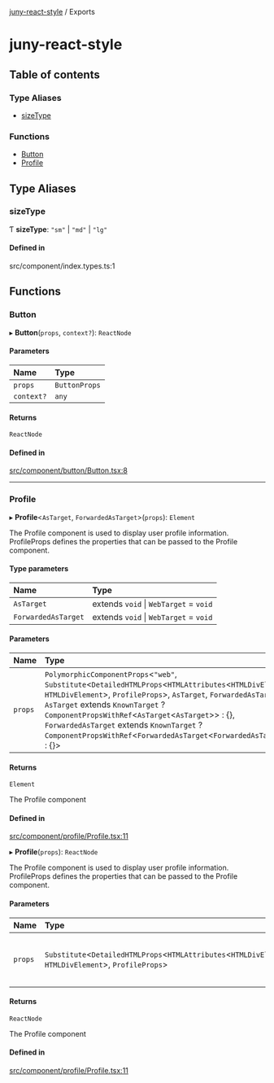 [juny-react-style](README.md) / Exports

# juny-react-style

## Table of contents

### Type Aliases

- [sizeType](modules.md#sizetype)

### Functions

- [Button](modules.md#button)
- [Profile](modules.md#profile)

## Type Aliases

### sizeType

Ƭ **sizeType**: ``"sm"`` \| ``"md"`` \| ``"lg"``

#### Defined in

src/component/index.types.ts:1

## Functions

### Button

▸ **Button**(`props`, `context?`): `ReactNode`

#### Parameters

| Name | Type |
| :------ | :------ |
| `props` | `ButtonProps` |
| `context?` | `any` |

#### Returns

`ReactNode`

#### Defined in

[src/component/button/Button.tsx:8](https://github.com/jun-young1993/react-style/blob/d88a55a3953a5cf2889a22955e574f6af4b0f5ab/src/component/button/Button.tsx#L8)

___

### Profile

▸ **Profile**\<`AsTarget`, `ForwardedAsTarget`\>(`props`): `Element`

The Profile component is used to display user profile information.
ProfileProps defines the properties that can be passed to the Profile component.

#### Type parameters

| Name | Type |
| :------ | :------ |
| `AsTarget` | extends `void` \| `WebTarget` = `void` |
| `ForwardedAsTarget` | extends `void` \| `WebTarget` = `void` |

#### Parameters

| Name | Type | Description |
| :------ | :------ | :------ |
| `props` | `PolymorphicComponentProps`\<``"web"``, `Substitute`\<`DetailedHTMLProps`\<`HTMLAttributes`\<`HTMLDivElement`\>, `HTMLDivElement`\>, `ProfileProps`\>, `AsTarget`, `ForwardedAsTarget`, `AsTarget` extends `KnownTarget` ? `ComponentPropsWithRef`\<`AsTarget`\<`AsTarget`\>\> : {}, `ForwardedAsTarget` extends `KnownTarget` ? `ComponentPropsWithRef`\<`ForwardedAsTarget`\<`ForwardedAsTarget`\>\> : {}\> | The properties passed to the Profile component |

#### Returns

`Element`

The Profile component

#### Defined in

[src/component/profile/Profile.tsx:11](https://github.com/jun-young1993/react-style/blob/d88a55a3953a5cf2889a22955e574f6af4b0f5ab/src/component/profile/Profile.tsx#L11)

▸ **Profile**(`props`): `ReactNode`

The Profile component is used to display user profile information.
ProfileProps defines the properties that can be passed to the Profile component.

#### Parameters

| Name | Type | Description |
| :------ | :------ | :------ |
| `props` | `Substitute`\<`DetailedHTMLProps`\<`HTMLAttributes`\<`HTMLDivElement`\>, `HTMLDivElement`\>, `ProfileProps`\> | The properties passed to the Profile component |

#### Returns

`ReactNode`

The Profile component

#### Defined in

[src/component/profile/Profile.tsx:11](https://github.com/jun-young1993/react-style/blob/d88a55a3953a5cf2889a22955e574f6af4b0f5ab/src/component/profile/Profile.tsx#L11)

